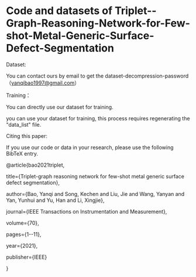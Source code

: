 # Code and datasets of Triplet--Graph-Reasoning-Network-for-Few-shot-Metal-Generic-Surface-Defect-Segmentation

Dataset:

You can contact ours by email to get the dataset-decompression-password（yanqibao1997@gmail.com）

Training：

You can directly use our dataset for training.

you can use your dataset for training, this process requires regenerating the "data_list" file.

Citing this paper:

If you use our code or data in your research, please use the following BibTeX entry.

@article{bao2021triplet,

  title={Triplet-graph reasoning network for few-shot metal generic surface defect segmentation},
  
  author={Bao, Yanqi and Song, Kechen and Liu, Jie and Wang, Yanyan and Yan, Yunhui and Yu, Han and Li, Xingjie},
  
  journal={IEEE Transactions on Instrumentation and Measurement},
  
  volume={70},
  
  pages={1--11},
  
  year={2021},
  
  publisher={IEEE}
  
}
